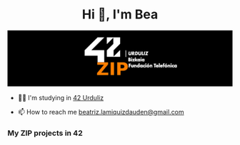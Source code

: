 <h1 align="center">Hi 👋, I'm Bea</h1>

![Banner (claro)](https://raw.githubusercontent.com/inakilastra/inakilastra/main/images/42ZIP_urduliz.png)

- 👨‍💻 I'm studying in [42 Urduliz](https://www.42urduliz.com/)

- 📫 How to reach me [beatriz.lamiquizdauden@gmail.com](beatriz.lamiquizdauden@gmail.com)


### **My ZIP projects in 42**
<!--
**beatriangu/beatriangu** is a ✨ _special_ ✨ repository because its `README.md` (this file) appears on your GitHub profile.

Here are some ideas to get you started:

- 🔭 I’m currently working on ...
- 🌱 I’m currently learning ...
- 👯 I’m looking to collaborate on ...
- 🤔 I’m looking for help with ...
- 💬 Ask me about ...
- 📫 How to reach me: ...
- 😄 Pronouns: ...
- ⚡ Fun fact: ...
-->
